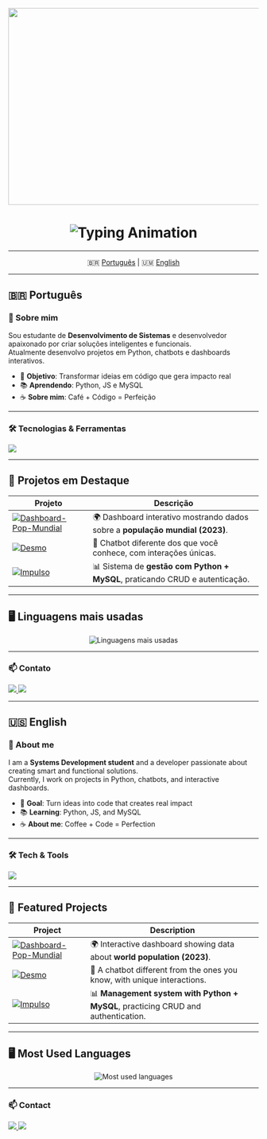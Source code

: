 <p align="center">
  <img width="1584" height="396" alt="Banner" src="https://github.com/user-attachments/assets/caf5d8e7-4d45-4ccc-80c4-cd29cf387dc4" />
</p>

<h1 align="center">
  <img src="https://readme-typing-svg.herokuapp.com?font=Fira+Code&size=28&duration=4000&pause=800&color=F75C7E&center=true&vCenter=true&width=550&lines=👋+Hi%2C+my+name+is+Fernando+Fuques;💻+Dev+Front-end+%7C+🐍+Python+%7C+JS;I'm+from+Brazil" alt="Typing Animation" />
</h1>

---

<p align="center">
  🇧🇷 <a href="#-português">Português</a> | 🇺🇲 <a href="#-english">English</a>
</p>

---

## 🇧🇷 Português

### 🚀 Sobre mim
Sou estudante de **Desenvolvimento de Sistemas** e desenvolvedor apaixonado por criar soluções inteligentes e funcionais.  
Atualmente desenvolvo projetos em Python, chatbots e dashboards interativos.  

- 🎯 **Objetivo**: Transformar ideias em código que gera impacto real  
- 📚 **Aprendendo**: Python, JS e MySQL  
- ☕ **Sobre mim**: Café + Código = Perfeição  

---

### 🛠️ Tecnologias & Ferramentas
<p align="left">
  <img src="https://skillicons.dev/icons?i=python,html,css,js,github,linux,vscode,figma" />
</p>

---

## 📌 Projetos em Destaque

| Projeto | Descrição |
|---------|-----------|
| [![Dashboard-Pop-Mundial](https://github-readme-stats.vercel.app/api/pin/?username=DevFuques&repo=Dashboard-Pop-Mundial&theme=radical)](https://github.com/DevFuques/Dashboard-Pop-Mundial) | 🌍 Dashboard interativo mostrando dados sobre a **população mundial (2023)**. |
| [![Desmo](https://github-readme-stats.vercel.app/api/pin/?username=DevFuques&repo=Desmo&theme=radical)](https://github.com/DevFuques/Desmo) | 🤖 Chatbot diferente dos que você conhece, com interações únicas. |
| [![Impulso](https://github-readme-stats.vercel.app/api/pin/?username=DevFuques&repo=Impulso&theme=radical)](https://github.com/DevFuques/Impulso) | 📊 Sistema de **gestão com Python + MySQL**, praticando CRUD e autenticação. |

---

## 🖥️ Linguagens mais usadas

<p align="center">
  <img src="https://github-readme-stats.vercel.app/api/top-langs/?username=DevFuques&layout=compact&theme=radical" alt="Linguagens mais usadas" />
</p>

---

### 📫 Contato
<p align="left">
  <a href="https://www.linkedin.com/in/fernando-fuques-8504b0379/" target="_blank">
    <img src="https://img.shields.io/badge/-LinkedIn-%230077B5?style=for-the-badge&logo=linkedin&logoColor=white"/>
  </a>
  <a href="https://www.instagram.com/devfuques/" target="_blank">
    <img src="https://img.shields.io/badge/-Instagram-E4405F?style=for-the-badge&logo=instagram&logoColor=white"/>
  </a>
</p>

---

## 🇺🇸 English

### 🚀 About me
I am a **Systems Development student** and a developer passionate about creating smart and functional solutions.  
Currently, I work on projects in Python, chatbots, and interactive dashboards.  

- 🎯 **Goal**: Turn ideas into code that creates real impact  
- 📚 **Learning**: Python, JS, and MySQL  
- ☕ **About me**: Coffee + Code = Perfection  

---

### 🛠️ Tech & Tools
<p align="left">
  <img src="https://skillicons.dev/icons?i=python,html,css,js,github,linux,vscode,figma" />
</p>

---

## 📌 Featured Projects
| Project | Description |
|---------|-------------|
| [![Dashboard-Pop-Mundial](https://github-readme-stats.vercel.app/api/pin/?username=DevFuques&repo=Dashboard-Pop-Mundial&theme=radical)](https://github.com/DevFuques/Dashboard-Pop-Mundial) | 🌍 Interactive dashboard showing data about **world population (2023)**. |
| [![Desmo](https://github-readme-stats.vercel.app/api/pin/?username=DevFuques&repo=Desmo&theme=radical)](https://github.com/DevFuques/Desmo) | 🤖 A chatbot different from the ones you know, with unique interactions. |
| [![Impulso](https://github-readme-stats.vercel.app/api/pin/?username=DevFuques&repo=Impulso&theme=radical)](https://github.com/DevFuques/Impulso) | 📊 **Management system with Python + MySQL**, practicing CRUD and authentication. |

---

## 🖥️ Most Used Languages
<p align="center">
  <img src="https://github-readme-stats.vercel.app/api/top-langs/?username=DevFuques&layout=compact&theme=radical" alt="Most used languages" />
</p>

---

### 📫 Contact
<p align="left">
  <a href="https://www.linkedin.com/in/fernando-fuques-8504b0379/" target="_blank">
    <img src="https://img.shields.io/badge/-LinkedIn-%230077B5?style=for-the-badge&logo=linkedin&logoColor=white"/>
  </a>
  <a href="https://www.instagram.com/devfuques/" target="_blank">
    <img src="https://img.shields.io/badge/-Instagram-E4405F?style=for-the-badge&logo=instagram&logoColor=white"/>
  </a>
</p>
